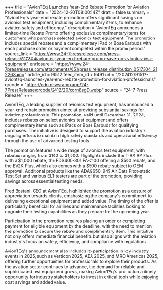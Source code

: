 +++
title = "AvionTEq Launches Year-End Rebate Promotion for Aviation Professionals"
date = "2024-12-20T08:00:14Z"
draft = false
summary = "AvionTEq's year-end rebate promotion offers significant savings on avionics test equipment, including complimentary items, to enhance aviation safety and efficiency."
description = "AvionTEq announces a limited-time Rebate Promo offering exclusive complimentary items for customers who purchase selected avionics test equipment. The promotion includes special rebates and a complimentary iPad or Bose Earbuds with each purchase order or payment completed within the promo period."
source_link = "https://www.24-7pressrelease.com/press-release/517304/avionteq-year-end-rebate-promo-save-on-avionics-test-equipment"
enclosure = "https://www.24-7pressrelease.com/attachments/051/press_release_distribution_0517304_212263.png"
article_id = 91512
feed_item_id = 9491
url = "/202412/91512-avionteq-launches-year-end-rebate-promotion-for-aviation-professionals"
qrcode = "https://cdn.newsramp.app/24-7PressRelease/qrcode/2412/20/corn8sgD.webp"
source = "24-7 Press Release"
+++

<p>AvionTEq, a leading supplier of avionics test equipment, has announced a year-end rebate promotion aimed at providing substantial savings for aviation professionals. This promotion, valid until December 31, 2024, includes rebates on select avionics test equipment and offers complimentary items such as iPads or Bose Earbuds for qualifying purchases. The initiative is designed to support the aviation industry's ongoing efforts to maintain high safety standards and operational efficiency through the use of advanced testing tools.</p><p>The promotion features a wide range of avionics test equipment, with rebates ranging from $100 to $1,000. Highlights include the T-RX RP Plus with a $1,000 rebate, the FDS400-301 FA-2100 offering a $500 rebate, and the EV2K Plus, which also comes with a $500 rebate subject to OEM approval. Additional products like the ADAG650-945 Air Data Pitot-static Test Set and various ELT testers are part of the promotion, providing savings across essential testing needs.</p><p>Fred Bostani, CEO at AvionTEq, highlighted the promotion as a gesture of appreciation towards clients, emphasizing the company's commitment to delivering exceptional equipment and added value. The timing of the offer is particularly beneficial for airlines and maintenance facilities looking to upgrade their testing capabilities as they prepare for the upcoming year.</p><p>Participation in the promotion requires placing an order or completing payment for eligible equipment by the deadline, with the need to mention the promotion to secure the rebate and complimentary item. This initiative not only offers immediate financial benefits but also aligns with the aviation industry's focus on safety, efficiency, and compliance with regulations.</p><p>AvionTEq's announcement also includes its participation in key industry events in 2025, such as Verticon 2025, AEA 2025, and MRO Americas 2025, offering further opportunities for professionals to explore their products. As the aviation sector continues to advance, the demand for reliable and sophisticated test equipment grows, making AvionTEq's promotion a timely opportunity for industry stakeholders to invest in critical tools while enjoying cost savings and added value.</p>